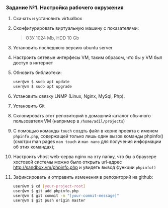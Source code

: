 ### Задание №1. Настройка рабочего окружения

1. Скачать и установить virtualbox
2. Сконфигурировать виртуальную машину с показателями:
    > ОЗУ 1024 Mb, HDD 10 Gb
    
3. Установить последнюю версию ubuntu server
4. Настроить сетевые интерфесы VM, таким образом, что бы у VM был доступ в интернет
5. Обновить библиотеки:
    ```bash
    user@vm $ sudo apt update
    user@vm $ sudo apt upgrade
    ```
6. Установить связку LNMP (Linux, Nginx, MySql, Php).
7. Установить Git
8. Склонировать этот репозиторий в домашний каталог обычного пользователя VM (например в `/home/adil/projects`)
9. С помощью команды `touch` создть файл в корне проекта с именем `phpinfo.php`, содержащей только лишь один 
вызов команды phpinfo() (смотри man pages `man touch` и `man nano` для получения информации об этих командах);
10. Настроить vhost web-серва nginx на эту папку, что бы в браузере хостовой системы можно было открыть 
url-адрес http://sandbox.vm/phpinfo.php и увидеть вывод функции `phpinfo()`
11. Зафиксировать и отправить изменения в репозиторий на github:
    ```bash
    user@vm $ cd [your-project-root]
    user@vm $ git add phpinfo.php
    user@vm $ git commit -m "[your-commit-message]"
    user@vm $ git push origin master
    ```
